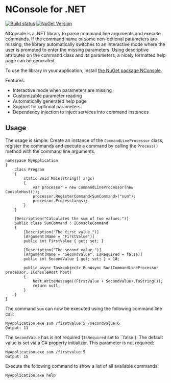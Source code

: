 # NConsole for .NET

[![Build status](https://ci.appveyor.com/api/projects/status/llcch712f3q1wswe?svg=true)](https://ci.appveyor.com/project/rsuter/nconsole)
[![NuGet Version](https://badge.fury.io/nu/nconsole.svg)](https://www.nuget.org/packages/NConsole/)

NConsole is a .NET library to parse command line arguments and execute commands. If the command name or some non-optional parameters are missing, the library automatically switches to an interactive mode where the user is prompted to enter the missing parameters. Using descriptive attributes on the command class and its parameters, a nicely formatted help page can be generated.

To use the library in your application, install [the NuGet package NConsole](https://www.nuget.org/packages/NConsole/).

Features:

- Interactive mode when parameters are missing
- Customizable parameter reading
- Automatically generated help page
- Support for optional parameters
- Dependency injection to inject services into command instances

## Usage

The usage is simple: Create an instance of the `CommandLineProcessor` class, register the commands and execute a command by calling the `Process()` method with the command line arguments.

    namespace MyApplication
    {
        class Program
        {
            static void Main(string[] args)
            {
                var processor = new CommandLineProcessor(new ConsoleHost());
                processor.RegisterCommand<SumCommand>("sum");
                processor.Process(args);
            }
        }

        [Description("Calculates the sum of two values.")]
        public class SumCommand : IConsoleCommand
        {
            [Description("The first value.")]
            [Argument(Name = "FirstValue")]
            public int FirstValue { get; set; }

            [Description("The second value.")]
            [Argument(Name = "SecondValue", IsRequired = false)]
            public int SecondValue { get; set; } = 10;

            public async Task<object> RunAsync Run(CommandLineProcessor processor, IConsoleHost host)
            {
                host.WriteMessage((FirstValue + SecondValue).ToString());
                return null;
            }
        }
    }

The command `sum` can now be executed using the following command line call:

    MyApplication.exe sum /firstvalue:5 /secondvalue:6
    Output: 11

The `SecondValue` has is not required (`IsRequired` set to ``false`). The default value is set via a C# property initializer. This parameter is not required:

    MyApplication.exe sum /firstvalue:5
    Output: 15

Execute the following command to show a list of all available commands:

    MyApplication.exe help
